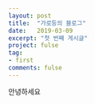 ```yaml
---
layout: post
title:  "가로등의 블로그"
date:   2019-03-09
excerpt: "첫 번째 게시글"
project: fulse
tag:
- first
comments: fulse
---
```


안녕하세요
